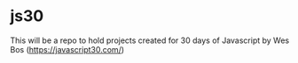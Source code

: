 # js30

This will be a repo to hold projects created for 30 days of Javascript by Wes Bos (https://javascript30.com/)
